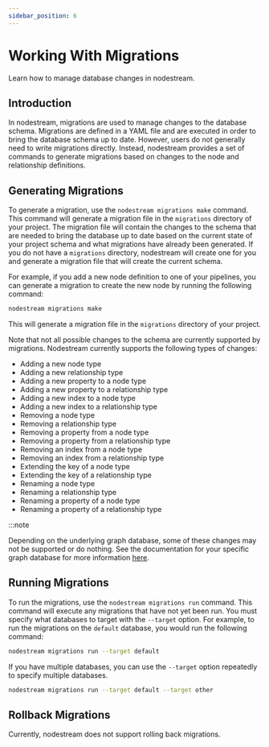 ```yaml
---
sidebar_position: 6
---
```


# Working With Migrations

Learn how to manage database changes in nodestream.

## Introduction

In nodestream, migrations are used to manage changes to the database schema.
Migrations are defined in a YAML file and are executed in order to bring the database schema up to date.
However, users do not generally need to write migrations directly.
Instead, nodestream provides a set of commands to generate migrations based on changes to the node and relationship definitions.

## Generating Migrations

To generate a migration, use the `nodestream migrations make` command.
This command will generate a migration file in the `migrations` directory of your project.
The migration file will contain the changes to the schema that are needed to bring the database up to date based on the current state of your project schema and what migrations have already been generated.
If you do not have a `migrations` directory, nodestream will create one for you
and generate a migration file that will create the current schema.

For example, if you add a new node definition to one of your pipelines, you can generate a migration to create the new node by running the following command:

```bash
nodestream migrations make
```

This will generate a migration file in the `migrations` directory of your project.

Note that not all possible changes to the schema are currently supported by migrations.
Nodestream currently supports the following types of changes:

- Adding a new node type
- Adding a new relationship type
- Adding a new property to a node type
- Adding a new property to a relationship type
- Adding a new index to a node type
- Adding a new index to a relationship type
- Removing a node type
- Removing a relationship type
- Removing a property from a node type
- Removing a property from a relationship type
- Removing an index from a node type
- Removing an index from a relationship type
- Extending the key of a node type
- Extending the key of a relationship type
- Renaming a node type
- Renaming a relationship type
- Renaming a property of a node type
- Renaming a property of a relationship type

:::note

Depending on the underlying graph database, some of these changes may not be supported or do nothing. See the documentation for your specific graph database for more information [here](../category/database-support).

## Running Migrations

To run the migrations, use the `nodestream migrations run` command.
This command will execute any migrations that have not yet been run.
You must specify what databases to target with the `--target` option.
For example, to run the migrations on the `default` database, you would run the following command:

```bash
nodestream migrations run --target default
```

If you have multiple databases, you can use the `--target` option repeatedly to specify multiple databases.

```bash
nodestream migrations run --target default --target other
```

## Rollback Migrations

Currently, nodestream does not support rolling back migrations.
